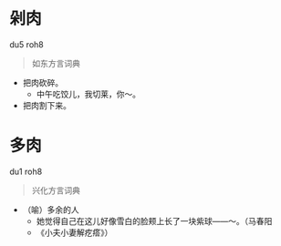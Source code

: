 # 剁肉
du5 roh8
> 如东方言词典
- 把肉砍碎。
  - 中午吃饺儿，我切莱，你～。
- 把肉割下来。

# 多肉
du1 roh8
> 兴化方言词典
- （喻）多余的人
  - 她觉得自己在这儿好像雪白的脸颊上长了一块紫球——～。（马春阳
  - 《小夫小妻解疙瘩》）
